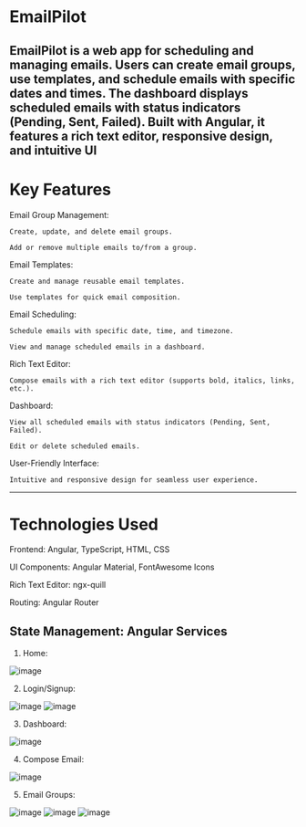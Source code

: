 # EmailPilot
EmailPilot is a web app for scheduling and managing emails. Users can create email groups, use templates, and schedule emails with specific dates and times. The dashboard displays scheduled emails with status indicators (Pending, Sent, Failed). Built with Angular, it features a rich text editor, responsive design, and intuitive UI
------------------------------------------------------------------------------------------------------------------------------------------
# Key Features

Email Group Management:

    Create, update, and delete email groups.

    Add or remove multiple emails to/from a group.

Email Templates:

    Create and manage reusable email templates.

    Use templates for quick email composition.

Email Scheduling:

    Schedule emails with specific date, time, and timezone.

    View and manage scheduled emails in a dashboard.

Rich Text Editor:

    Compose emails with a rich text editor (supports bold, italics, links, etc.).

Dashboard:

    View all scheduled emails with status indicators (Pending, Sent, Failed).

    Edit or delete scheduled emails.

User-Friendly Interface:

    Intuitive and responsive design for seamless user experience.
------------------------------------------------------------------------------------------------------------------------------------------

# Technologies Used

Frontend: Angular, TypeScript, HTML, CSS

UI Components: Angular Material, FontAwesome Icons

Rich Text Editor: ngx-quill

Routing: Angular Router

State Management: Angular Services
------------------------------------------------------------------------------------------------------------------------------------------
1. Home:

![image](https://github.com/user-attachments/assets/11003392-7a26-4597-92c7-84cb4adaa431)


2. Login/Signup:

![image](https://github.com/user-attachments/assets/84b48b1f-9dac-4685-a95d-073032408308)
![image](https://github.com/user-attachments/assets/3d83c423-448f-4bf0-8524-406fa95ae36f)

3. Dashboard:

![image](https://github.com/user-attachments/assets/355859a2-25ee-4bb5-a55c-750004773b40)

4. Compose Email:

![image](https://github.com/user-attachments/assets/4b0c19a6-993c-480c-bf40-21ff0fb616da)

5. Email Groups:

![image](https://github.com/user-attachments/assets/3bc95a09-62c7-45d7-89dc-726460228312)
![image](https://github.com/user-attachments/assets/d1140ac9-00c2-4915-aa8b-0ffe70848314) 
![image](https://github.com/user-attachments/assets/e9d69256-d5ed-411e-b687-a4b265ae312d)



